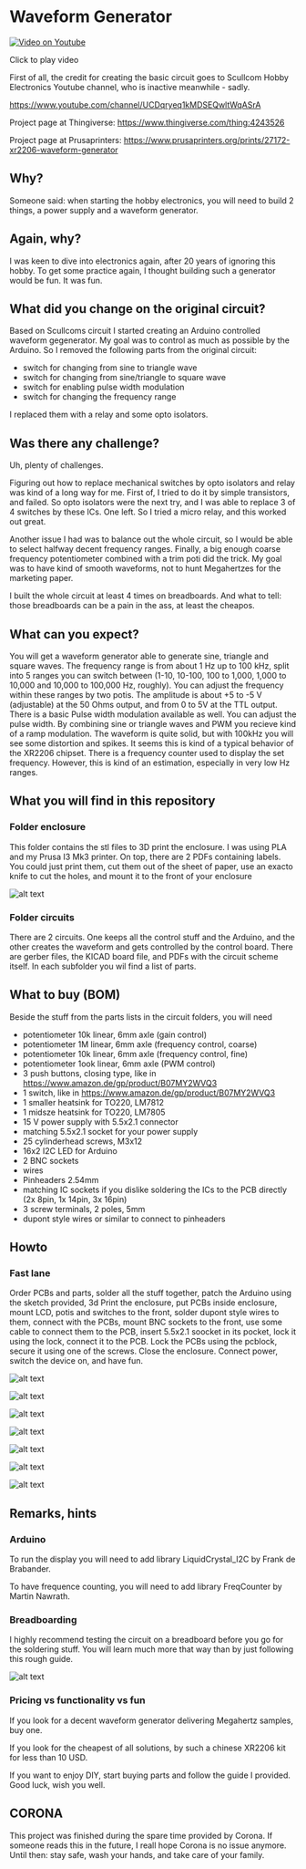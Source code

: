 # Waveform Generator

 
[![Video on Youtube](https://img.youtube.com/vi/MJ1rr9S12Lc/0.jpg)](https://www.youtube.com/watch?v=MJ1rr9S12Lc)

Click to play video

First of all, the credit for creating the basic circuit goes to Scullcom Hobby Electronics Youtube channel, who is inactive meanwhile - sadly.

https://www.youtube.com/channel/UCDqryeq1kMDSEQwltWqASrA

Project page at Thingiverse: https://www.thingiverse.com/thing:4243526

Project page at Prusaprinters: https://www.prusaprinters.org/prints/27172-xr2206-waveform-generator


## Why?

Someone said: when starting the hobby electronics, you will need to build 2 things, a power supply and a waveform generator.

## Again, why?

I was keen to dive into electronics again, after 20 years of ignoring this hobby. To get some practice again, I thought building such a generator would be fun. It was fun. 

## What did you change on the original circuit?

Based on Scullcoms circuit I started creating an Arduino controlled waveform gegenerator. My goal was to control as much as possible by the Arduino. So I removed the following parts from the original circuit:

* switch for changing from sine to triangle wave
* switch for changing from sine/triangle to square wave
* switch for enabling pulse width modulation
* switch for changing the frequency range

I replaced them with a relay and some opto isolators.

## Was there any challenge?

Uh, plenty of challenges. 

Figuring out how to replace mechanical switches by opto isolators and relay was kind of a long way for me. First of, I tried to do it by simple transistors, and failed. So opto isolators were the next try, and I was able to replace 3 of 4 switches by these ICs. One left. So I tried a micro relay, and this worked out great.

Another issue I had was to balance out the whole circuit, so I would be able to select halfway decent frequency ranges. Finally, a big enough coarse frequency potentiometer combined with a trim poti did the trick. My goal was to have kind of smooth waveforms, not to hunt Megahertzes for the marketing paper. 

I built the whole circuit at least 4 times on breadboards. And what to tell: those breadboards can be a pain in the ass, at least the cheapos. 

## What can you expect?

You will get a waveform generator able to generate sine, triangle and square waves. The frequency range is from about 1 Hz up to 100 kHz, split into 5 ranges you can switch between (1-10, 10-100, 100 to 1,000, 1,000 to 10,000 and 10,000 to 100,000 Hz, roughly). You can adjust the frequency within these ranges by two potis. The amplitude is about +5 to -5 V (adjustable) at the 50 Ohms output, and from 0 to 5V at the TTL output. There is a basic Pulse width modulation available as well. You can adjust the pulse width. By combining sine or triangle waves and PWM you recieve kind of a ramp modulation. The waveform is quite solid, but with 100kHz you will see some distortion and spikes. It seems this is kind of a typical behavior of the XR2206 chipset. There is a frequency counter used to display the set frequency. However, this is kind of an estimation, especially in very low Hz ranges.

## What you will find in this repository

### Folder enclosure

This folder contains the stl files to 3D print the enclosure. I was using PLA and my Prusa I3 Mk3 printer. On top, there are 2 PDFs containing labels. You could just print them, cut them out of the sheet of paper, use an exacto knife to cut the holes, and mount it to the front of your enclosure

![alt text](https://github.com/pstimpel/waveformgenerator/raw/master/media/wvg.jpg "Enclosure in Fusion 360")


### Folder circuits

There are 2 circuits. One keeps all the control stuff and the Arduino, and the other creates the waveform and gets controlled by the control board. There are gerber files, the KICAD board file, and PDFs with the circuit scheme itself. In each subfolder you wil find a list of parts. 

## What to buy (BOM)

Beside the stuff from the parts lists in the circuit folders, you will need

* potentiometer 10k linear, 6mm axle (gain control)
* potentiometer 1M linear, 6mm axle (frequency control, coarse)
* potentiometer 10k linear, 6mm axle (frequency control, fine)
* potentiometer 1ook linear, 6mm axle (PWM control)
* 3 push buttons, closing type, like in https://www.amazon.de/gp/product/B07MY2WVQ3
* 1 switch, like in https://www.amazon.de/gp/product/B07MY2WVQ3
* 1 smaller heatsink for TO220, LM7812
* 1 midsze heatsink for TO220, LM7805
* 15 V power supply with 5.5x2.1 connector
* matching 5.5x2.1 socket for your power supply
* 25 cylinderhead screws, M3x12
* 16x2 I2C LED for Arduino
* 2 BNC sockets
* wires
* Pinheaders 2.54mm
* matching IC sockets if you dislike soldering the ICs to the PCB directly (2x 8pin, 1x 14pin, 3x 16pin)
* 3 screw terminals, 2 poles, 5mm 
* dupont style wires or similar to connect to pinheaders

## Howto

### Fast lane

Order PCBs and parts, solder all the stuff together, patch the Arduino using the sketch provided, 3d Print the enclosure, put PCBs inside enclosure, mount LCD, potis and switches to the front, solder dupont style wires to them, connect with the PCBs, mount BNC sockets to the front, use some cable to connect them to the PCB, insert 5.5x2.1 soocket in its pocket, lock it using the lock, connect it to the PCB. Lock the PCBs using the pcblock, secure it using one of the screws. Close the enclosure. Connect power, switch the device on, and have fun.

![alt text](https://github.com/pstimpel/waveformgenerator/raw/master/media/IMG_20200320_211039.jpg "Etching one of the PCBs")

![alt text](https://github.com/pstimpel/waveformgenerator/raw/master/media/IMG_20200320_211827.jpg "Final PCB")

![alt text](https://github.com/pstimpel/waveformgenerator/raw/master/media/IMG_20200321_164054.jpg "Does it work?")

![alt text](https://github.com/pstimpel/waveformgenerator/raw/master/media/IMG_20200325_190900.jpg "Put the stuff into the enclosure")

![alt text](https://github.com/pstimpel/waveformgenerator/raw/master/media/IMG_20200325_191428.jpg "Still working?")

![alt text](https://github.com/pstimpel/waveformgenerator/raw/master/media/IMG_20200325_191501.jpg "Some mayhem")

![alt text](https://github.com/pstimpel/waveformgenerator/raw/master/media/IMG_20200326_204721.jpg "Done!")

## Remarks, hints

### Arduino

To run the display you will need to add library LiquidCrystal_I2C by Frank de Brabander.

To have frequence counting, you will need to add library FreqCounter by Martin Nawrath.

### Breadboarding

I highly recommend testing the circuit on a breadboard before you go for the soldering stuff. You will learn much more that way than by just following this rough guide. 

![alt text](https://github.com/pstimpel/waveformgenerator/raw/master/media/IMG_20200220_083028.jpg "Half of the circuit")


### Pricing vs functionality vs fun

If you look for a decent waveform generator delivering Megahertz samples, buy one. 

If you look for the cheapest of all solutions, by such a chinese XR2206 kit for less than 10 USD.

If you want to enjoy DIY, start buying parts and follow the guide I provided. Good luck, wish you well.

## CORONA

This project was finished during the spare time provided by Corona. If someone reads this in the future, I reall hope Corona is no issue anymore. Until then: stay safe, wash your hands, and take care of your family.
